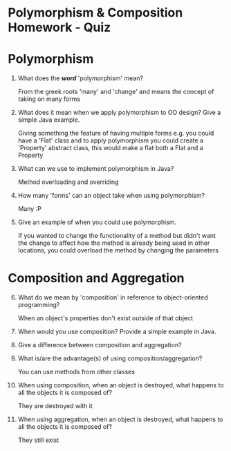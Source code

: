 # Polymorphism & Composition Homework - Quiz

# Polymorphism

1. What does the ___word___ 'polymorphism' mean?

    From the greek roots 'many' and 'change' and means the concept of taking on many forms

2. What does it mean when we apply polymorphism to OO design? Give a simple Java example.

    Giving something the feature of having multiple forms e.g. you could have a 'Flat' class and to apply polymorphism you could create a 'Property' abstract class, this would make a flat both a Flat and a Property

3. What can we use to implement polymorphism in Java?

    Method overloading and overriding

4. How many 'forms' can an object take when using polymorphism?

    Many :P

5. Give an example of when you could use polymorphism.

    If you wanted to change the functionality of a method but didn't want the change to affect how the method is already being used in other locations, you could overload the method by changing the parameters



# Composition and Aggregation

6. What do we mean by 'composition' in reference to object-oriented programming?

    When an object's properties don't exist outside of that object

7. When would you use composition? Provide a simple example in Java.

8. Give a difference between composition and aggregation?

    

9. What is/are the advantage(s) of using composition/aggregation?

    You can use methods from other classes

10. When using composition, when an object is destroyed, what happens to all the objects it is composed of?

    They are destroyed with it

11. When using aggregation, when an object is destroyed, what happens to all the objects it is composed of?

    They still exist